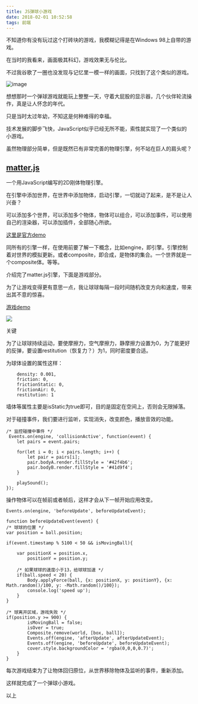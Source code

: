 ```yaml
---
title: JS弹球小游戏
date: 2018-02-01 10:52:58
tags: 前端
---
```


不知道你有没有玩过这个打砖块的游戏，我模糊记得是在Windows 98上自带的游戏。

在当时的我看来，画面极其科幻，游戏效果无与伦比。

不过我谷歌了一圈也没发现与记忆里一模一样的画面，只找到了这个类似的游戏。

![image](http://ww1.sinaimg.cn/large/6535481cly1fo0xe3iloqj20go09eteh.jpg)

想想那时一个弹球游戏就能玩上整整一天，守着大屁股的显示器，几个伙伴轮流操作，真是让人怀念的年代。

只是当时太过年幼，不知这是何种难得的幸福。

技术发展的脚步飞快，JavaScript似乎已经无所不能，索性就实现了一个类似的小游戏。

虽然物理部分简单，但是既然已有非常完善的物理引擎，何不站在巨人的肩头呢？

## [matter.js](http://brm.io/matter-js/docs/index.html)

一个用JavaScript编写的2D刚体物理引擎。

在引擎中添加世界，在世界中添加物体，启动引擎，一切就动了起来，是不是让人兴奋？

可以添加多个世界，可以添加多个物体，物体可以组合，可以添加事件，可以使用自己的渲染器，可以添加插件，全部随心所欲。

[这里是官方demo](http://brm.io/matter-js/demo/#airFriction)

同所有的引擎一样，在使用前要了解一下概念，比如engine，即引擎。引擎控制着对世界的模拟更新。或者composite，即合成，是物体的集合。一个世界就是一个composite体。等等。

介绍完了matter.js引擎，下面是游戏部分。

为了让游戏变得更有意思一点，我让球球每隔一段时间随机改变方向和速度，带来出其不意的惊喜。

[游戏demo](http://www.boxgame.top/pinball/)

![](http://ww1.sinaimg.cn/large/6535481cly1fo0xekjv13j21e60p1dgm.jpg)

关键

为了让球球持续运动，要使摩擦力，空气摩擦力，静摩擦力设置为0，为了能更好的反弹，要设置restitution（恢复力？）为1，同时密度要合适。

为球体设置的属性这样：

        density: 0.001,
        friction: 0,
        frictionStatic: 0,
        frictionAir: 0,
        restitution: 1

墙体等属性主要是isStatic为true即可，目的是固定在空间上，否则会无限掉落。

对于碰撞事件，我们要进行监听，实现消失，改变颜色，播放音效的功能。

    /* 监控碰撞中事件 */
	 Events.on(engine, 'collisionActive', function(event) {
    	let pairs = event.pairs;

    	for(let i = 0; i < pairs.length; i++) {
        	let pair = pairs[i];
        	pair.bodyA.render.fillStyle = '#42f4b6';
        	pair.bodyB.render.fillStyle = '#41d9f4';
    	}

    	playSound();
	});

操作物体可以在帧前或者帧后，这样才会从下一帧开始应用改变。

    Events.on(engine, 'beforeUpdate', beforeUpdateEvent);
    
    function beforeUpdateEvent(event) {
    /* 球球的位置 */
    var position = ball.position;

    if(event.timestamp % 5100 < 50 && isMovingBall){
        
        var positionX = position.x,
            positionY = position.y;

        /* 如果球球的速度小于13，给球球加速 */
        if(ball.speed < 20) {
            Body.applyForce(ball, {x: positionX, y: positionY}, {x:  Math.random()/100, y: -Math.random()/100}); 
            console.log('speed up');
        }
    }

    /* 球离开区域，游戏失败 */
    if(position.y >= 900) {
        	isMovingBall = false;
        	isOver = true;
        	Composite.remove(world, [box, ball]);
        	Events.off(engine, 'afterUpdate', afterUpdateEvent);
        	Events.off(engine, 'beforeUpdate', beforeUpdateEvent);
  			cover.style.backgroundColor = 'rgba(0,0,0,0.7)';
    	}
    }
   
每次游戏结束为了让物体回归原位，从世界移除物体及监听的事件，重新添加。

这样就完成了一个弹球小游戏。

以上


